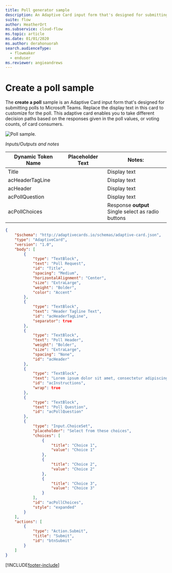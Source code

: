 ```yaml
---
title: Poll generator sample
description: An Adaptive Card input form that's designed for submitting polls to Microsoft Teams.
suite: flow
author: HeatherOrt
ms.subservice: cloud-flow
ms.topic: article
ms.date: 01/01/2020
ms.author: derahonuorah
search.audienceType: 
  - flowmaker
  - enduser
ms.reviewer: angieandrews
---
```

# Create a poll sample

The **create a poll** sample is an Adaptive Card input form that's designed for submitting polls to Microsoft Teams. Replace the display text in this card to customize for the poll. This adaptive card enables you to take different decision paths based on the responses given in the poll values, or voting counts, of card consumers.

![Poll sample.](media/adaptive-cards/poll.png)

*Inputs/Outputs and notes*

| Dynamic Token Name | Placeholder Text | Notes:                                            |
|--------------------|------------------|---------------------------------------------------|
| Title              |                  | Display text                                      |
| acHeaderTagLine    |                  | Display text                                      |
| acHeader           |                  | Display text                                      |
| acPollQuestion     |                  | Display text                                      |
| acPollChoices      |                  | Response **output**  <br> Single select as radio buttons|

``` json
{
    "$schema": "http://adaptivecards.io/schemas/adaptive-card.json",
    "type": "AdaptiveCard",
    "version": "1.0",
    "body": [
        {
            "type": "TextBlock",
            "text": "Poll Request",
            "id": "Title",
            "spacing": "Medium",
            "horizontalAlignment": "Center",
            "size": "ExtraLarge",
            "weight": "Bolder",
            "color": "Accent"
        },
        {
            "type": "TextBlock",
            "text": "Header Tagline Text",
            "id": "acHeaderTagLine",
            "separator": true
        },
        {
            "type": "TextBlock",
            "text": "Poll Header",
            "weight": "Bolder",
            "size": "ExtraLarge",
            "spacing": "None",
            "id": "acHeader"
        },
        {
            "type": "TextBlock",
            "text": "Lorem ipsum dolor sit amet, consectetur adipiscing elit. Integer vestibulum lorem eget neque sollicitudin, quis malesuada felis ultrices. ",
            "id": "acInstructions",
            "wrap": true
        },
        {
            "type": "TextBlock",
            "text": "Poll Question",
            "id": "acPollQuestion"
        },
        {
            "type": "Input.ChoiceSet",
            "placeholder": "Select from these choices",
            "choices": [
                {
                    "title": "Choice 1",
                    "value": "Choice 1"
                },
                {
                    "title": "Choice 2",
                    "value": "Choice 2"
                },
                {
                    "title": "Choice 3",
                    "value": "Choice 3"
                }
            ],
            "id": "acPollChoices",
            "style": "expanded"
        }
    ],
    "actions": [
        {
            "type": "Action.Submit",
            "title": "Submit",
            "id": "btnSubmit"
        }
    ]
}
```




[!INCLUDE[footer-include](includes/footer-banner.md)]
